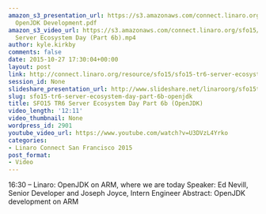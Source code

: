 ```yaml
---
amazon_s3_presentation_url: https://s3.amazonaws.com/connect.linaro.org/sfo15/Presentations/09-23-Wednesday/SFO15-TR6-B
  OpenJDK Development.pdf
amazon_s3_video_url: https://s3.amazonaws.com/connect.linaro.org/sfo15/Videos/09-23-Wednesday/SFO15-TR6
  Server Ecosystem Day (Part 6b).mp4
author: kyle.kirkby
comments: false
date: 2015-10-27 17:30:04+00:00
layout: post
link: http://connect.linaro.org/resource/sfo15/sfo15-tr6-server-ecosystem-day-part-6b-openjdk/
session_id: None
slideshare_presentation_url: http://www.slideshare.net/linaroorg/sfo15tr6-server-ecosystem-day-part-6
slug: sfo15-tr6-server-ecosystem-day-part-6b-openjdk
title: SFO15 TR6 Server Ecosystem Day Part 6b (OpenJDK)
video_length: '12:11'
video_thumbnail: None
wordpress_id: 2901
youtube_video_url: https://www.youtube.com/watch?v=U3DVzL4Yrko
categories:
- Linaro Connect San Francisco 2015
post_format:
- Video
---
```


16:30 – Linaro: OpenJDK on ARM, where we are today
Speaker: Ed Nevill, Senior Developer and Joseph Joyce, Intern Engineer
Abstract: OpenJDK development on ARM
